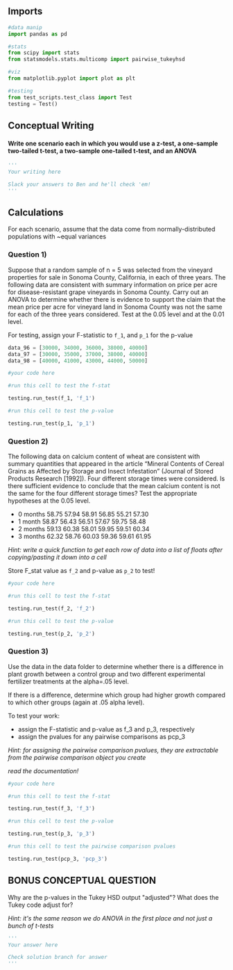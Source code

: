 ## Imports


```python
#data manip
import pandas as pd

#stats
from scipy import stats
from statsmodels.stats.multicomp import pairwise_tukeyhsd

#viz
from matplotlib.pyplot import plot as plt

#testing
from test_scripts.test_class import Test
testing = Test()
```

## Conceptual Writing



#### Write one scenario each in which you would use a z-test, a one-sample two-tailed t-test, a two-sample one-tailed t-test, and an ANOVA


```python
'''
Your writing here

Slack your answers to Ben and he'll check 'em!
'''
```

## Calculations

For each scenario, assume that the data come from normally-distributed populations with ~equal variances

### Question 1) 

Suppose that a random sample of n = 5 was selected from the vineyard properties for sale in Sonoma County, California,  in  each  of  three  years.    The  following  data  are  consistent  with  summary  information  on  price  per acre for disease-resistant grape vineyards in Sonoma County.  Carry out an ANOVA to determine whether there is evidence to support the claim that the mean price per acre for vineyard land in Sonoma County was not the same for each of the three years considered.  Test at the 0.05 level and at the 0.01 level.

For testing, assign your F-statistic to `f_1`, and `p_1` for the p-value


```python
data_96 = [30000, 34000, 36000, 38000, 40000]
data_97 = [30000, 35000, 37000, 38000, 40000]
data_98 = [40000, 41000, 43000, 44000, 50000]

#your code here
```


```python
#run this cell to test the f-stat

testing.run_test(f_1, 'f_1')
```


```python
#run this cell to test the p-value

testing.run_test(p_1, 'p_1')
```

### Question 2)

The  following  data  on  calcium  content  of  wheat  are  consistent  with  summary  quantities  that  appeared  in  the article  “Mineral  Contents  of  Cereal  Grains  as  Affected  by  Storage  and  Insect  Infestation”  (Journal  of  Stored Products  Research  [1992]).    Four  different  storage  times  were  considered.    Is  there  sufficient  evidence  to conclude  that  the  mean  calcium  content  is  not  the  same  for  the  four  different  storage  times?    Test  the appropriate hypotheses at the 0.05 level.

- 0 months 58.75 57.94 58.91 56.85 55.21 57.30 
- 1 month  58.87 56.43 56.51 57.67 59.75 58.48
- 2 months 59.13 60.38 58.01 59.95 59.51 60.34
- 3 months 62.32 58.76 60.03 59.36 59.61 61.95

*Hint: write a quick function to get each row of data into a list of floats after copying/pasting it down into a cell*

Store F_stat value as `f_2` and p-value as `p_2` to test!


```python
#your code here
```


```python
#run this cell to test the f-stat

testing.run_test(f_2, 'f_2')
```


```python
#run this cell to test the p-value

testing.run_test(p_2, 'p_2')
```

### Question 3)

Use the data in the data folder to determine whether there is a difference in plant growth between a control group and two different experimental fertilizer treatments at the alpha=.05 level.

If there is a difference, determine which group had higher growth compared to which other groups 
(again at .05 alpha level).

To test your work:
- assign the F-statistic and p-value as f_3 and p_3, respectively
- assign the pvalues for any pairwise comparisons as pcp_3 

*Hint: for assigning the pairwise comparison pvalues, they are extractable from the pairwise comparison object
you create*

*read the documentation!*


```python
#your code here
```


```python
#run this cell to test the f-stat

testing.run_test(f_3, 'f_3')
```


```python
#run this cell to test the p-value

testing.run_test(p_3, 'p_3')
```


```python
#run this cell to test the pairwise comparison pvalues

testing.run_test(pcp_3, 'pcp_3')
```

## BONUS CONCEPTUAL QUESTION

Why are the p-values in the Tukey HSD output "adjusted"?  What does the Tukey code adjust for?

*Hint: it's the same reason we do ANOVA in the first place and not just a bunch of t-tests*


```python
'''
Your answer here

Check solution branch for answer
'''
```

